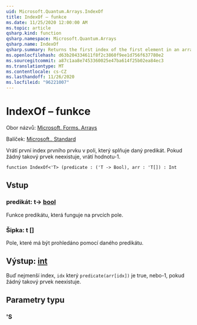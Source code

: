 ```yaml
---
uid: Microsoft.Quantum.Arrays.IndexOf
title: IndexOf – funkce
ms.date: 11/25/2020 12:00:00 AM
ms.topic: article
qsharp.kind: function
qsharp.namespace: Microsoft.Quantum.Arrays
qsharp.name: IndexOf
qsharp.summary: Returns the first index of the first element in an array that satisfies a given predicate. If no such element exists, returns -1.
ms.openlocfilehash: d63b204334611f8f2c3860f9ee1d756f637780e2
ms.sourcegitcommit: a87c1aa8e7453360025e47ba614f25b02ea84ec3
ms.translationtype: MT
ms.contentlocale: cs-CZ
ms.lasthandoff: 11/26/2020
ms.locfileid: "96221007"
---
```

# <a name="indexof-function"></a>IndexOf – funkce

Obor názvů: [Microsoft. Forms. Arrays](xref:Microsoft.Quantum.Arrays)

Balíček: [Microsoft.. Standard](https://nuget.org/packages/Microsoft.Quantum.Standard)


Vrátí první index prvního prvku v poli, který splňuje daný predikát. Pokud žádný takový prvek neexistuje, vrátí hodnotu-1.

```qsharp
function IndexOf<'T> (predicate : ('T -> Bool), arr : 'T[]) : Int
```


## <a name="input"></a>Vstup

### <a name="predicate--t---bool"></a>predikát: t-> [bool](xref:microsoft.quantum.lang-ref.bool)

Funkce predikátu, která funguje na prvcích pole.


### <a name="arr--t"></a>Šipka: t []

Pole, které má být prohledáno pomocí daného predikátu.



## <a name="output--int"></a>Výstup: [int](xref:microsoft.quantum.lang-ref.int)

Buď nejmenší index, `idx` který `predicate(arr[idx])` je true, nebo-1, pokud žádný takový prvek neexistuje.

## <a name="type-parameters"></a>Parametry typu

### <a name="t"></a>'S

